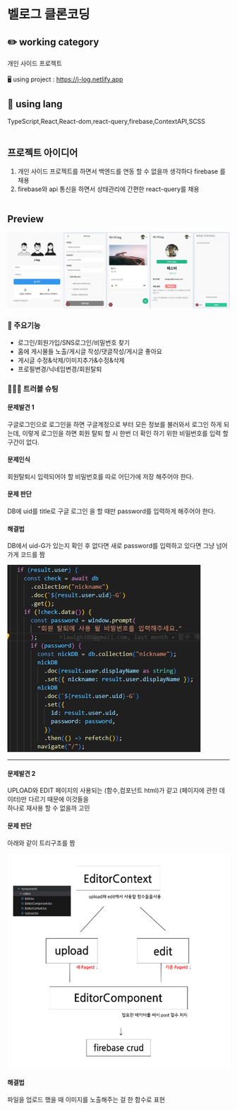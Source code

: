 # 벨로그 클론코딩

## ✏️ working category

개인 사이드 프로젝트
<br />
<br />
🖥️ using project : https://j-log.netlify.app
<br />

## 📃 using lang

TypeScript,React,React-dom,react-query,firebase,ContextAPI,SCSS
<br />
<br />

## 프로젝트 아이디어

1. 개인 사이드 프로젝트를 하면서 백엔드를 연동 할 수 없을까 생각하다 firebase 를 채용
2. firebase와 api 통신을 하면서 상태관리에 간편한 react-query를 채용
   <br />
   <br />

## Preview

  <img src="./public/img/preview.jpg" alt="" />

### 📌 주요기능

- 로그인/회원가입/SNS로그인/비밀번호 찾기
- 홈에 게시물들 노출/게시글 작성/댓글작성/게시글 좋아요
- 게시글 수정&삭제/이미지추가&수정&삭제
- 프로필변경/닉네임변경/회원탈퇴

### 🧑🏻‍💻 트러블 슈팅

#### 문제발견 1

구글로그인으로 로그인을 하면 구글계정으로 부터 모든 정보를 불러와서 로그인 하게 되는데, 이렇게 로그인을 하면 회원 탈퇴 할 시
한번 더 확인 하기 위한 비밀번호를 입력 할 구간이 없다.

#### 문제인식

회원탈퇴시 입력되어야 할 비밀번호를 따로 어딘가에 저장 해주어야 한다.

#### 문제 판단

DB에 uid를 title로 구글 로그인 을 할 때만 password를 입력하게 해주어야 한다.

#### 해결법

DB에서 uid-G가 있는지 확인 후 없다면 새로 password를 입력하고 있다면 그냥 넘어가게 코드를 짬

<img src="/public/img/error1.jpg">

<hr />

#### 문제발견 2

UPLOAD와 EDIT 페이지의 사용되는 (함수,컴포넌트 html)가 같고 (페이지에 관한 데이터)만 다르기 때문에 이것들을 <br />하나로 재사용 할 수 없을까 고민

#### 문제 판단

아래와 같이 트리구조를 짬

<img src="/public/img/tree.jpg">

#### 해결법

파일을 업로드 했을 때 이미지를 노출해주는 걸 한 함수로 표현
